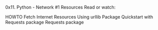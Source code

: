 0x11. Python - Network #1
Resources
Read or watch:

HOWTO Fetch Internet Resources Using urllib Package
Quickstart with Requests package
Requests package
